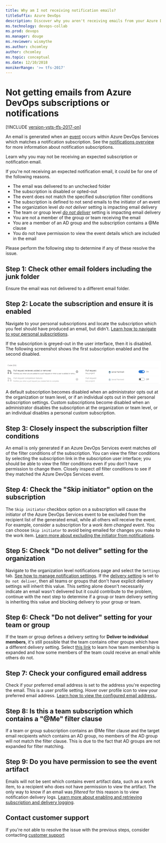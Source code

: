 ```yaml
---
title: Why am I not receiving notification emails?
titleSuffix: Azure DevOps
description: Discover why you aren't receiving emails from your Azure DevOps Services or TFS notification subscriptions and fix it
ms.technology: devops-collab
ms.prod: devops
ms.manager: douge
ms.reviewer: wismythe
ms.author: chcomley
author: chcomley
ms.topic: conceptual
ms.date: 12/10/2018
monikerRange: '>= tfs-2017'
---
```


# Not getting emails from Azure DevOps subscriptions or notifications

[!INCLUDE [version-vsts-tfs-2017-on](../boards/_shared/version-vsts-tfs-2017-on.md)]

An email is generated when an [event](oob-supported-event-types.md) occurs within Azure DevOps Services which matches a notification subscription. See the [notifications overview](about-notifications.md) for more information about notification subscriptions.

Learn why you may not be receiving an expected subscription or notification email.

If you're not receiving an expected notification email, it could be for one of the following reasons.

* The email was delivered to an unchecked folder
* The subscription is disabled or opted-out
* The event does not match the specified subscription filter conditions
* The subscription is defined to not send emails to the initiator of an event
* The organization level _do not deliver_ setting is impacting email delivery
* The team or group level [_do not deliver_](troubleshoot-not-getting-email.md#team-and-group-expansion-for-email-recipients) setting is impacting email delivery
* You are not a member of the group or team receiving the email
* You are a member of an AD group and the subscription contains a @Me clause
* You do not have permission to view the event details which are included in the email

Please perform the following step to determine if any of these resolve the issue.

## Step 1: Check other email folders including the junk folder

Ensure the email was not delivered to a different email folder.

## Step 2: Locate the subscription and ensure it is enabled

Navigate to your personal subscriptions and locate the subscription which you feel should have produced an email, but didn't. [Learn how to navigate to your personal subscriptions](navigating-the-ui.md#navigating-to-the-personal-notifications-page).

If the subscription is greyed-out in the user interface, then it is disabled. The following screenshot shows the first subscription enabled and the second disabled.

![subscription disabled](_img/subscription-disabled.png)

A default subscription becomes disabled when an administrator opts out at the organization or team level, or if an individual opts out in their personal subscription settings. Custom subscriptions become disabled when an administrator disables the subscription at the organization or team level, or an individual disables a personal custom subscription.

## Step 3: Closely inspect the subscription filter conditions

An email is only generated if an Azure DevOps Services event matches _all_ of the filter conditions of the subscription. You can view the filter conditions by selecting the subscription link in the subscription user interface; you should be able to view the filter conditions even if you don't have permission to change them. Closely inspect _all_ filter conditions to see if they matched the Azure DevOps Services event.

## Step 4: Check the "Skip initiator" option on the subscription

The `Skip initiator` checkbox option on a subscription will cause the initiator of the Azure DevOps Services event to be excluded from the recipient list of the generated email, while all others will receive the event. For example, consider a subscription for a _work item changed_ event. You can choose `Skip initiator` to avoid being emailed for changes you make to the work item. [Learn more about excluding the initiator from notifications](howto-exclude-self-from-email.md).

## Step 5: Check "Do not deliver" setting for the organization

Navigate to the organization level notifications page and select the `Settings` tab. [See how to manage notification settings](howto-manage-organization-notifications-settings.md). If the [delivery setting](troubleshoot-not-getting-email.md#team-and-group-expansion-for-email-recipients) is set to `Do not deliver`, then all teams or groups that don't have explicit delivery settings will inherit this value. This setting alone doesn't necessarily indicate an email wasn't delivered but it could contribute to the problem, continue with the next step to determine if a group or team delivery setting is inheriting this value and blocking delivery to your group or team.

## Step 6: Check "Do not deliver" setting for your team or group

If the team or group defines a delivery setting for **Deliver to individual members**, it's still possible that the team contains other groups which have a different delivery setting. Select [this link](concepts-email-recipients.md) to learn how team membership is expanded and how some members of the team could receive an email while others do not.

## Step 7: Check your configured email address

Check if your preferred email address is set to the address you're expecting the email.  This is a user profile setting.  Hover over profile icon to view your preferred email address. [Learn how to view the configured email address.](../organizations/settings/set-your-preferences.md).

## Step 8: Is this a team subscription which contains a "@Me" filter clause

If a team or group subscription contains an @Me filter clause and the target email recipients which contains an AD group, no members of the AD group will not match the filter clause.  This is due to the fact that AD groups are not expanded for filter matching.

## Step 9: Do you have permission to see the event artifact

Emails will not be sent which contains event artifact data, such as a work item, to a recipient who does not have permission to view the artifact. The only way to know if an email was _filtered_ for this reason is to view notification delivery logs.  [Learn more about enabling and retrieving subscription and delivery logging](howto-use-subscription-logging.md).

## Contact customer support

If you're not able to resolve the issue with the previous steps, consider contacting [customer support](troubleshoot-contact-support.md)